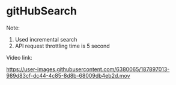 # gitHubSearch

Note:

1. Used incremental search
2. API request throttling time is 5 second

Video link:




https://user-images.githubusercontent.com/6380065/187897013-989d83cf-dc44-4c85-8d8b-68009db4eb2d.mov

